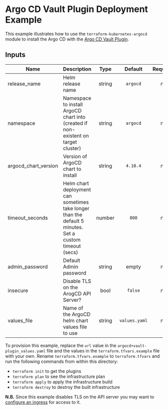 # Argo CD Vault Plugin Deployment Example

This example illustrates how to use the `terraform-kubernetes-argocd` module to install the Argo CD with the [Argo CD Vault Plugin](https://github.com/argoproj-labs/argocd-vault-plugin).

<!-- BEGINNING OF PRE-COMMIT-TERRAFORM DOCS HOOK -->
## Inputs

| Name | Description | Type | Default | Required |
|------|-------------|:----:|:-----:|:-----:|
| release_name | Helm release name | string | `argocd` | no |
| namespace | Namespace to install ArgoCD chart into (created if non-existent on target cluster) | string | `argocd` | no |
| argocd_chart_version | Version of ArgoCD chart to install | string | `4.10.4` | no |
| timeout_seconds | Helm chart deployment can sometimes take longer than the default 5 minutes. Set a custom timeout (secs) | number | `800` | no |
| admin_password | Default Admin password | string | empty | no |
| insecure | Disable TLS on the ArogCD API Server? | bool | `false` | no |
| values_file | Name of the ArgoCD helm chart values file to use | string | `values.yaml` | no |

<!-- END OF PRE-COMMIT-TERRAFORM DOCS HOOK -->

To provision this example, replace the `url` value in the `argocd+vault-plugin_values.yaml` file and the values in the `terraform.tfvars.example` file with your own. Rename `terraform.tfvars.example` to `terraform.tfvars` and run the following commands from within this directory:
- `terraform init` to get the plugins
- `terraform plan` to see the infrastructure plan
- `terraform apply` to apply the infrastructure build
- `terraform destroy` to destroy the built infrastructure

**N.B.** Since this example disables TLS on the API server you may want to [configure an ingress](https://argo-cd.readthedocs.io/en/stable/operator-manual/ingress/) for access to it.